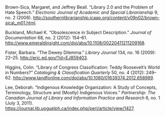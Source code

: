 Brown-Sica, Margaret, and Jeffrey Beall. “Library 2.0 and the Problem of
Hate Speech.” *Electronic Journal of Academic and Special Librarianship*
9, no. 2 (2008).
http://southernlibrarianship.icaap.org/content/v09n02/brown-sica\_m01.html.

Buckland, Michael K. “Obsolescence in Subject Description.” *Journal of
Documentation* 68, no. 2 (2012): 154–61.
http://www.emeraldinsight.com/doi/abs/10.1108/00220411211209168.

Fister, Barbara. “The Dewey Dilemma.” *Library Journal* 134, no. 16
(2009): 22–25. http://eric.ed.gov/?id=EJ859403.

Higgins, Colin. “Library of Congress Classification: Teddy Roosevelt’s
World in Numbers?” *Cataloging & Classification Quarterly* 50, no. 4
(2012): 249–62.
http://www.tandfonline.com/doi/abs/10.1080/01639374.2012.658989.

Lee, Deborah. “Indigenous Knowledge Organization: A Study of Concepts,
Terminology, Structure and (Mostly) Indigenous Voices.” *Partnership:
The Canadian Journal of Library and Information Practice and Research*
6, no. 1 (July 3, 2011).
https://journal.lib.uoguelph.ca/index.php/perj/article/view/1427.


